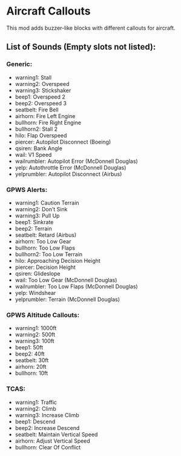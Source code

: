 # Aircraft Callouts

This mod adds buzzer-like blocks with different callouts for aircraft.

## List of Sounds (Empty slots not listed):

### Generic:
- warning1: Stall
- warning2: Overspeed
- warning3: Stickshaker
- beep1: Overspeed 2
- beep2: Overspeed 3
- seatbelt: Fire Bell
- airhorn: Fire Left Engine
- bullhorn: Fire Right Engine
- bullhorn2: Stall 2
- hilo: Flap Overspeed
- piercer: Autopilot Disconnect (Boeing)
- qsiren: Bank Angle
- wail: V1 Speed
- wailrumbler: Autopilot Error (McDonnell Douglas)
- yelp: Autothrottle Error (McDonnell Douglas)
- yelprumbler: Autopilot Disconnect (Airbus)

### GPWS Alerts:
- warning1: Caution Terrain
- warning2: Don't Sink
- warning3: Pull Up
- beep1: Sinkrate
- beep2: Terrain
- seatbelt: Retard (Airbus)
- airhorn: Too Low Gear
- bullhorn: Too Low Flaps
- bullhorn2: Too Low Terrain
- hilo: Approaching Decision Height
- piercer: Decision Height
- qsiren: Glideslope
- wail: Too Low Gear (McDonnell Douglas)
- wailrumbler: Too Low Flaps (McDonnell Douglas)
- yelp: Windshear
- yelprumbler: Terrain (McDonnell Douglas)

### GPWS Altitude Callouts:
- warning1: 1000ft
- warning2: 500ft
- warning3: 100ft
- beep1: 50ft
- beep2: 40ft
- seatbelt: 30ft
- airhorn: 20ft
- bullhorn: 10ft

### TCAS:
- warning1: Traffic
- warning2: Climb
- warning3: Increase Climb
- beep1: Descend
- beep2: Increase Descend
- seatbelt: Maintain Vertical Speed
- airhorn: Adjust Vertical Speed
- bullhorn: Clear Of Conflict
